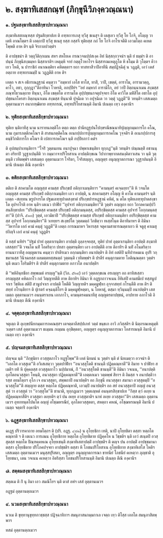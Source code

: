 <h1>๒. สงฺฆาทิเสสกณฺฑํ (ภิกฺขุนีวิภงฺควณฺณนา)</h1>
<h3>๑. ปฐมสงฺฆาทิเสสสิกฺขาปทวณฺณนา</h3>
<p> สงฺฆาทิเสสกณฺฑสฺส   ปฐมสิกฺขาปเท ติ อฑฺฑการเกสุ ทฺวีสุ ชเนสุฯ ติ เตสุเยว ทฺวีสุ โย โกจิ, อโญฺญ วา เตหิ อาณโตฺตฯ ติ เอตฺถาปิ ทฺวีสุ ชเนสุ ยสฺส กสฺสจิ ทุติยสฺส กถํ โย โกจิ อาโรเจตีติ เอวมโตฺถ คเหตโพฺพติ อาห ติฯ นฺติ จิรกาลปวตฺตํฯ</p>


<p>ติ อาปชฺชนํฯ ติ วตฺถุวีติกฺกเมน สหฯ สหโยเค กรณวจนปฺปสเงฺค อิทํ นิสฺสกฺกวจนํฯ นฺติ ยํ ธมฺมํฯ ติ อาปนฺนํ ภิกฺขุนิสงฺฆมฺหา นิสฺสาเรติฯ เหตุมฺหิ จายํ กตฺตุโวหาโรฯ นิสฺสารณเหตุภูโต หิ ธโมฺม ติ วุโตฺตฯ คีวาเยว โหติ, น ปาราชิกํ อนาณตฺติยา คหิตตฺตาฯ ยถา ทาสทาสีวาปีอาทีนิ สมฺปฎิจฺฉิตุํ น วฎฺฎติ, เอวํ เตสํ อตฺถาย อฑฺฑกรณมฺปิ น วฎฺฎตีติ อาห ติฯ</p>


<p>เอตฺถ จ สเจ อธิกรณฎฺฐานํ คนฺตฺวา ‘‘อมฺหากํ เอโส ทาโส, ทาสี, วาปี, เขตฺตํ, อาราโม, อารามวตฺถุ, คาโว, อชา, กุกฺกุฎา’’ติอาทินา โวหรติ, อกปฺปิยํฯ ‘‘อยํ อมฺหากํ อารามิโก, อยํ วาปี อิตฺถนฺนาเมน สงฺฆสฺส ภณฺฑโธวนตฺถาย ทินฺนา, อิโต เขตฺตโต อารามโต อุปฺปชฺชนกจตุปจฺจยา อิโต คาวิโต มหิํสิโต อชาโต อุปฺปชฺชนกโครสา อิตฺถนฺนาเมน สงฺฆสฺส ทินฺนาติ ปุจฺฉิเต วา อปุจฺฉิเต วา วตฺตุํ วฎฺฎตี’’ติ วทนฺติฯ เสสเมตฺถ อุตฺตานเมวฯ อนากฑฺฒิตาย อฑฺฑกรณํ, อฑฺฑปริโยสานนฺติ อิมานิ ปเนตฺถ เทฺว องฺคานิฯ</p>

</p>


<h3>๒. ทุติยสงฺฆาทิเสสสิกฺขาปทวณฺณนา</h3>
<p> ทุติเย   นฺติอาทีสุ  นาม นารายนภตฺติโก ตตฺถ ตตฺถ ปานียฎฺฐปนโปกฺขรณีขณนาทิปุญฺญกมฺมการโก คโณ,  นาม กุมารภตฺติกคโณฯ ติ สาสนภตฺติคโณ อเนกปฺปการปุญฺญกมฺมการกคโณ วุจฺจติฯ ติ อเนกปฺปการสุคนฺธิวิกติการโก คโณฯ ติ เปสการกคโณฯ นฺติ กปฺปิยภาวํ คตํฯ</p>


<p>ติ อุปสมฺปาเทนฺติยาฯ ‘‘โจริํ วุตฺตนเยน อนาปุจฺฉา ปพฺพาเชนฺติยา ทุกฺกฎ’’นฺติ วทนฺติฯ ปณฺณตฺติํ อชานนฺตา อริยาปิ วุฎฺฐาเปนฺตีติ วา กมฺมวาจาปริโยสาเน อาปตฺติกฺขเณ วิปากาพฺยากตสมงฺคิตาวเสน วา นฺติ วุตฺตนฺติ เวทิตพฺพํฯ เสสเมตฺถ อุตฺตานเมวฯ โจริตา, โจริสญฺญา, อญฺญตฺร อนุญฺญาตการณา วุฎฺฐาปนนฺติ อิมานิ ปเนตฺถ ตีณิ องฺคานิฯ</p>

</p>


<h3>๓. ตติยสงฺฆาทิเสสสิกฺขาปทวณฺณนา</h3>
<p> ตติเย ติ สกคามโต อญฺญสฺส คามสฺส ปริเกฺขปํ อติกฺกาเมนฺติยาฯ ‘‘คามนฺตรํ คเจฺฉยฺยา’’ติ หิ วจนโต อญฺญสฺส คามสฺส ปริเกฺขปํ อติกฺกาเมนฺติยา เอว อาปตฺติ, น สกคามสฺสฯ อโญฺญ หิ คาโม คามนฺตรํฯ นฺติ เอตฺถ -สเทฺทน ฆรูปจารโต ปฐมเลฑฺฑุปาตสงฺขาตํ ปริเกฺขปารหฎฺฐานํ คหิตํ, น ตโต ทุติยเลฑฺฑุปาตสงฺขาโต อุปจาโรติ อาห นฺติฯ เตเนว ปาฬิยํ ‘‘อุปจารํ อติกฺกาเมนฺติยา’’ติ วุตฺตํฯ อญฺญถา ยถา วิกาลคามปฺปวิสนสิกฺขาปเท ‘‘ปริกฺขิตฺตสฺส คามสฺส ปริเกฺขปํ อติกฺกมนฺตสฺส, อปริกฺขิตฺตสฺส คามสฺส อุปจารํ โอกฺกมนฺตสฺสา’’ติ (ปาจิ. ๕๑๓) วุตฺตํ, เอวมิธาปิ ‘‘ปริกฺขิตฺตสฺส คามสฺส ปริเกฺขปํ อติกฺกาเมนฺติยา อปริกฺขิตฺตสฺส คามสฺส อุปจารํ โอกฺกมนฺติยา’’ติ วเทยฺยฯ สเงฺขปโต วุตฺตมตฺถํ วิภชิตฺวา ทเสฺสโนฺต ติอาทิมาหฯ   ติ อิมินา ‘‘วิหารโต เอกํ คามํ คนฺตุํ วฎฺฎตี’’ติ เอตฺถ  การณมาหฯ วิหารสฺส จตุคามสาธารณตฺตาเยว หิ จตูสุ คาเมสุ ยํกิญฺจิ เอกํ คามํ คนฺตุํ วฎฺฎติฯ</p>


<p>ติ ยสฺสํ นทิยํฯ ‘‘ปฐมํ ปาทํ อุตฺตาเรนฺติยา อาปตฺติ ถุลฺลจฺจยสฺส, ทุติยํ ปาทํ อุตฺตาเรนฺติยา อาปตฺติ สงฺฆาทิเสสสฺสา’’ติ วจนโต นทิํ โอตริตฺวา ปทสา อุตฺตรนฺติยา เอว อาปตฺตีติ อาห ติอาทิฯ ติ นทิํ อโนตริตฺวา ยานนาวาทีสุ อญฺญตเรน คนฺตฺวา ปรตีรเมว อกฺกมนฺติยา อนาปตฺติฯ ติ อิทํ อสติปิ นทีปารคมเน อุปริ วกฺขมานสฺส วินิจฺฉยสฺส ผลมตฺตทสฺสนตฺถํ วุตฺตนฺติ เวทิตพฺพํฯ ติ ปรตีรํ คนฺตุกามตาย โอติณฺณตฺตา วุตฺตํฯ นฺติ ตเมว โอริมตีรํฯ ติ ปรตีรํ คนฺตุกามตาย อภาวโต อนาปตฺติฯ</p>


<p>ติ ‘‘พหิอินฺทขีลา สพฺพเมตํ อรญฺญ’’นฺติ (วิภ. ๕๒๙) เอวํ วุตฺตลกฺขเณ อรเญฺญฯ อถ ตาทิสเสฺสว อรญฺญสฺส คหิตภาโว กถํ วิญฺญายตีติ อาห ติอาทิฯ อิมินา หิ อฎฺฐกถาวจเนน อีทิเสปิ คามสมีเป ทสฺสนูปจาเร วิชหิเต สติปิ สวนูปจาเร อาปตฺติ โหตีติ วิญฺญายติฯ มคฺคมูฬฺหา อุจฺจาสทฺทํ กโรนฺตีติ อาห ติฯ ติ สทฺทํ กโรนฺติยาฯ ติ ปุเรตรํ คจฺฉนฺติโยฯ ติ มคฺคมูฬฺหตฺตา, น โอหาตุํ, ตสฺมา ทฺวินฺนมฺปิ อนาปตฺติฯ เสสเมตฺถ อุตฺตานเมวฯ อนนฺตราเยน เอกภาโว, คามนฺตรคมนาทีสุ อญฺญตรตาปชฺชนํ, อาปทาย อภาโวติ อิมานิ ปเนตฺถ ตีณิ องฺคานิฯ</p>

</p>


<h3>๔. จตุตฺถสงฺฆาทิเสสสิกฺขาปทวณฺณนา</h3>
<p> จตุเตฺถ ติ อุเกฺขปนียกมฺมการกคณสฺสฯ เตจตฺตาลีสปฺปเภทํ วตฺตํ ขนฺธเก อาวิ ภวิสฺสติฯ ติ นิตฺถรณเหตุมฺหิ  วเตฺตฯ เสสํ อุตฺตานเมวฯ ธเมฺมน กเมฺมน อุกฺขิตฺตตา, อญฺญตฺร อนุญฺญาตการณา โอสารณนฺติ อิมานิ ปเนตฺถ เทฺว องฺคานิฯ</p>

</p>


<h3>๕. ปญฺจมสงฺฆาทิเสสสิกฺขาปทวณฺณนา</h3>
<p> ปญฺจเม  นฺติ ‘‘ภิกฺขุนิยา อวสฺสุตภาโว ทฎฺฐโพฺพ’’ติ เอตํ นิยมนํ น วุตฺตํฯ นฺติ ตํ นิยเมตฺวา อวจนํฯ ติ ‘‘เอกโต อวสฺสุเต’’ติ อวิเสเสตฺวา วุตฺตปาฬิยา ‘‘อนวสฺสุโตติ ชานนฺตี ปฎิคฺคณฺหาตี’’ติ อิมาย จ ปาฬิยา สเมติฯ ยทิ หิ ปุคฺคลสฺส อวสฺสุตภาโว นปฺปมาณํ, กิํ ‘‘อนวสฺสุโตติ ชานนฺตี’’ติ อิมินา วจเนน, ‘‘อนาปตฺติ อุภโตอนวสฺสุตา โหนฺติ, อนวสฺสุตา ปฎิคฺคณฺหาตี’’ติ เอตฺตกเมว วตฺตพฺพํ สิยาฯ ติ อิมสฺส จ อนาปตฺติวารสฺส อยมโตฺถฯ อุโภ เจ อนวสฺสุตา, สพฺพถาปิ อนาปตฺติฯ อถ ภิกฺขุนี อนวสฺสุตา สมานา อวสฺสุตมฺปิ ‘‘อนวสฺสุโต’’ติ สญฺญาย ตสฺส หตฺถโต ปฎิคฺคณฺหาติ, เอวมฺปิ อนาปตฺติฯ อถ สยํ อนวสฺสุตาปิ อญฺญํ อนวสฺสุตํ วา อวสฺสุตํ วา ‘‘อวสฺสุโต’’ติ ชานาติ, ทุกฺกฎเมวฯ วุตฺตเญฺหตํ อนนฺตรสิกฺขาปเท ‘‘กิสฺส ตฺวํ อเยฺย น ปฎิคฺคณฺหาสีติฯ อวสฺสุตา อเยฺยติฯ ตฺวํ ปน อเยฺย อวสฺสุตาติฯ นาหํ อเยฺย อวสฺสุตา’’ติฯ เสสเมตฺถ อุตฺตานเมวฯ อุทกทนฺตโปนโต อญฺญํ อโชฺฌหรณียํ, อุภโตอวสฺสุตตา, สหตฺถา คหณํ, อโชฺฌหรณนฺติ อิมานิ ปเนตฺถ จตฺตาริ องฺคานิฯ</p>

</p>


<h3>๖. ฉฎฺฐสงฺฆาทิเสสสิกฺขาปทวณฺณนา</h3>
<p> ฉเฎฺฐ ปริวารคาถาย อยมโตฺถฯ ติ (ปริ. อฎฺฐ. ๔๘๑) น อุโยฺยชิกา เทติ, นาปิ อุโยฺยชิตา ตสฺสา หตฺถโต คณฺหาติ ฯ ติ เตเนว การเณน อุโยฺยชิกาย หตฺถโต อุโยฺยชิตาย ปฎิคฺคโห น วิชฺชติฯ นฺติ เอวํ สเนฺตปิ อวสฺสุตสฺส หตฺถโต ปิณฺฑคฺคหเณ อุโยฺยเชนฺตี สงฺฆาทิเสสาปตฺติํ อาปชฺชติฯ ติ ตญฺจ ปน อาปตฺติํ อาปชฺชมานา ตสฺสา อุโยฺยชิตาย ปริโภคปจฺจยา อาปชฺชติฯ ตสฺสา หิ โภชนปริโยสาเน อุโยฺยชิกาย สงฺฆาทิเสโส โหติฯ เสสเมตฺถ อุตฺตานเมวฯ มนุสฺสปุริสตา, อญฺญตฺร อนุญฺญาตการณา ขาทนียํ โภชนียํ คเหตฺวา ภุญฺชาติ อุโยฺยชนา, เตน วจเนน คเหตฺวา อิตริสฺสา โภชนปริโยสานนฺติ อิมานิ ปเนตฺถ ตีณิ องฺคานิฯ</p>

</p>


<h3>๗. สตฺตมสงฺฆาทิเสสสิกฺขาปทวณฺณนา</h3>
<p> สตฺตเม  ติ กิํ นุ อิมา เอว สมณิโยฯ นฺติ ตาสํ อหํฯ เสสํ อุตฺตานเมวฯ</p>

</p>


<p> อฎฺฐมํ อุตฺตานตฺถเมวฯ</p>


<h3>๙. นวมสงฺฆาทิเสสสิกฺขาปทวณฺณนา</h3>
<p> นวเม ติ ขุทฺทานุขุทฺทกวชฺชสฺส ปฎิจฺฉาทิกาฯ สมนุภาสนกมฺมกาเล เจตฺถ เทฺว ติโสฺส เอกโต สมนุภาสิตพฺพาฯ</p>

</p>


<p> ทสมํ อุตฺตานตฺถเมวฯ</p>

</p>

</p>





